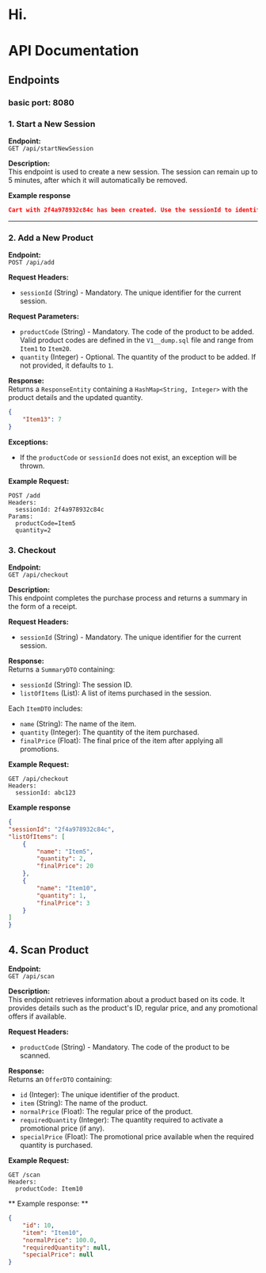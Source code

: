 # Hi. 

# API Documentation

## Endpoints

### basic port: 8080

### 1. Start a New Session

**Endpoint:**  
`GET /api/startNewSession`

**Description:**  
This endpoint is used to create a new session. The session can remain up to 5 minutes, after which it will automatically be removed.

**Example response**
```json
Cart with 2f4a978932c84c has been created. Use the sessionId to identify your shopping cart.
```
---

### 2. Add a New Product

**Endpoint:**  
`POST /api/add`

**Request Headers:**
- `sessionId` (String) - Mandatory. The unique identifier for the current session.

**Request Parameters:**
- `productCode` (String) - Mandatory. The code of the product to be added. Valid product codes are defined in the `V1__dump.sql` file and range from `Item1` to `Item20`.
- `quantity` (Integer) - Optional. The quantity of the product to be added. If not provided, it defaults to `1`.

**Response:**  
Returns a `ResponseEntity` containing a `HashMap<String, Integer>` with the product details and the updated quantity.
```json
{
    "Item13": 7
}
```

**Exceptions:**
- If the `productCode` or `sessionId` does not exist, an exception will be thrown.

**Example Request:**
```http
POST /add
Headers:
  sessionId: 2f4a978932c84c
Params:
  productCode=Item5
  quantity=2
```
### 3. Checkout

**Endpoint:**  
`GET /api/checkout`

**Description:**  
This endpoint completes the purchase process and returns a summary in the form of a receipt.

**Request Headers:**
- `sessionId` (String) - Mandatory. The unique identifier for the current session.

**Response:**  
Returns a `SummaryDTO` containing:
- `sessionId` (String): The session ID.
- `listOfItems` (List<ItemDTO>): A list of items purchased in the session.

Each `ItemDTO` includes:
- `name` (String): The name of the item.
- `quantity` (Integer): The quantity of the item purchased.
- `finalPrice` (Float): The final price of the item after applying all  promotions.

**Example Request:**
```http
GET /api/checkout
Headers:
  sessionId: abc123
```

**Example response**
```json
{
"sessionId": "2f4a978932c84c",
"listOfItems": [
    {
        "name": "Item5",
        "quantity": 2,
        "finalPrice": 20
    },
    {
        "name": "Item10",
        "quantity": 1,
        "finalPrice": 3
    }
]
}
```
## 4. Scan Product

**Endpoint:**  
`GET /api/scan`

**Description:**  
This endpoint retrieves information about a product based on its code. It provides details such as the product's ID, regular price, and any promotional offers if available.

**Request Headers:**
- `productCode` (String) - Mandatory. The code of the product to be scanned.

**Response:**  
Returns an `OfferDTO` containing:
- `id` (Integer): The unique identifier of the product.
- `item` (String): The name of the product.
- `normalPrice` (Float): The regular price of the product.
- `requiredQuantity` (Integer): The quantity required to activate a promotional price (if any).
- `specialPrice` (Float): The promotional price available when the required quantity is purchased.

**Example Request:**
```http
GET /scan
Headers:
  productCode: Item10
```

** Example response: **
```json
{
    "id": 10,
    "item": "Item10",
    "normalPrice": 100.0,
    "requiredQuantity": null,
    "specialPrice": null
}
```

